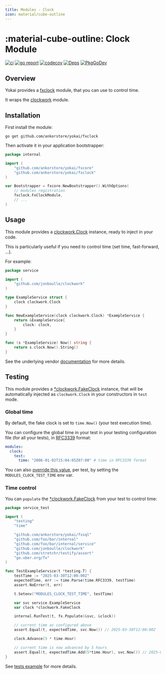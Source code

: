 ```yaml
---
title: Modules - Clock
icon: material/cube-outline
---
```


# :material-cube-outline: Clock Module

[![ci](https://github.com/ankorstore/yokai/actions/workflows/fxclock-ci.yml/badge.svg)](https://github.com/ankorstore/yokai/actions/workflows/fxclock-ci.yml)
[![go report](https://goreportcard.com/badge/github.com/ankorstore/yokai/fxclock)](https://goreportcard.com/report/github.com/ankorstore/yokai/fxclock)
[![codecov](https://codecov.io/gh/ankorstore/yokai/graph/badge.svg?token=ghUBlFsjhR&flag=fxclock)](https://app.codecov.io/gh/ankorstore/yokai/tree/main/fxclock)
[![Deps](https://img.shields.io/badge/osi-deps-blue)](https://deps.dev/go/github.com%2Fankorstore%2Fyokai%2Ffxclock)
[![PkgGoDev](https://pkg.go.dev/badge/github.com/ankorstore/yokai/fxclock)](https://pkg.go.dev/github.com/ankorstore/yokai/fxclock)

## Overview

Yokai provides a [fxclock](https://github.com/ankorstore/yokai/tree/main/fxclock) module, that you can use to control time.

It wraps the [clockwork](https://github.com/jonboulle/clockwork) module.

## Installation

First install the module:

```shell
go get github.com/ankorstore/yokai/fxclock
```

Then activate it in your application bootstrapper:

```go title="internal/bootstrap.go"
package internal

import (
	"github.com/ankorstore/yokai/fxcore"
	"github.com/ankorstore/yokai/fxclock"
)

var Bootstrapper = fxcore.NewBootstrapper().WithOptions(
	// modules registration
    fxclock.FxClockModule,
	// ...
)
```

## Usage

This module provides a [clockwork.Clock](https://github.com/jonboulle/clockwork) instance, ready to inject in your code.

This is particularly useful if you need to control time (set time, fast-forward, ...).

For example:

```go title="internal/service/example.go"
package service

import (
	"github.com/jonboulle/clockwork"
)

type ExampleService struct {
	clock clockwork.Clock
}

func NewExampleService(clock clockwork.Clock) *ExampleService {
	return &ExampleService{
		clock: clock,
	}
}

func (s *ExampleService) Now() string {
	return s.clock.Now().String()
}
```

See the underlying vendor [documentation](https://github.com/jonboulle/clockwork) for more details.

## Testing

This module provides a [*clockwork.FakeClock](https://github.com/jonboulle/clockwork) instance, that will be automatically injected as `clockwork.Clock` in your constructors in `test` mode.

### Global time

By default, the fake clock is set to `time.Now()` (your test execution time).

You can configure the global time in your test in your testing configuration file (for all your tests), in [RFC3339](https://datatracker.ietf.org/doc/html/rfc3339) format:

```yaml title="configs/config_test.yaml"
modules:
  clock:
    test:
      time: "2006-01-02T15:04:05Z07:00" # time in RFC3339 format
```

You can also [override this value](https://ankorstore.github.io/yokai/modules/fxconfig/#env-var-substitution), per test, by setting the `MODULES_CLOCK_TEST_TIME` env var.

### Time control

You can `populate` the [*clockwork.FakeClock](https://github.com/jonboulle/clockwork) from your test to control time:

```go title="internal/service/example_test.go"
package service_test

import (
	"testing"
	"time"

	"github.com/ankorstore/yokai/fxsql"
	"github.com/foo/bar/internal"
	"github.com/foo/bar/internal/service"
	"github.com/jonboulle/clockwork"
	"github.com/stretchr/testify/assert"
	"go.uber.org/fx"
)

func TestExampleService(t *testing.T) {
	testTime := "2025-03-30T12:00:00Z"
	expectedTime, err := time.Parse(time.RFC3339, testTime)
	assert.NoError(t, err)

	t.Setenv("MODULES_CLOCK_TEST_TIME", testTime)

	var svc service.ExampleService
	var clock *clockwork.FakeClock

	internal.RunTest(t, fx.Populate(&svc, &clock))

	// current time as configured above
	assert.Equal(t, expectedTime, svc.Now()) // 2025-03-30T12:00:00Z

	clock.Advance(5 * time.Hour)

	// current time is now advanced by 5 hours
	assert.Equal(t, expectedTime.Add(5*time.Hour), svc.Now()) // 2025-03-30T17:00:00Z
}
```

See [tests example](https://github.com/ankorstore/yokai/blob/main/fxclock/module_test.go) for more details.
